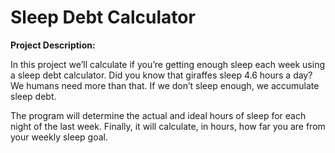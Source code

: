 # Sleep Debt Calculator

**Project Description:**

In this project we’ll calculate if you’re getting enough sleep each week using a sleep debt calculator. Did you know that giraffes sleep 4.6 hours a day? We humans need more than that. If we don’t sleep enough, we accumulate sleep debt. 

The program will determine the actual and ideal hours of sleep for each night of the last week.
Finally, it will calculate, in hours, how far you are from your weekly sleep goal.


